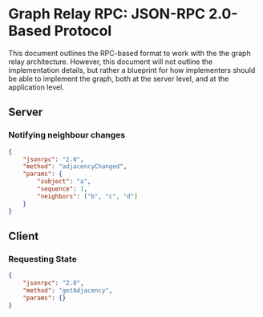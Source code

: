 # Graph Relay RPC: JSON-RPC 2.0-Based Protocol

This document outlines the RPC-based format to work with the the graph relay architecture. However, this document will not outline the implementation details, but rather a blueprint for how implementers should be able to implement the graph, both at the server level, and at the application level.

## Server

### Notifying neighbour changes

```json
{
	"jsonrpc": "2.0",
	"method": "adjacencyChanged",
	"params": {
		"subject": "a",
		"sequence": 1,
		"neighbors": ["b", "c", "d"]
	}
}
```

## Client

### Requesting State

```json
{
	"jsonrpc": "2.0",
	"method": "getAdjacency",
	"params": {}
}
```
